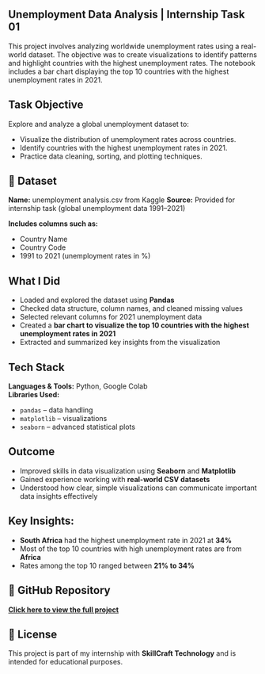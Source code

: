 ## Unemployment Data Analysis | Internship Task 01

This project involves analyzing worldwide unemployment rates using a real-world dataset. The objective was to create visualizations to identify patterns and highlight countries with the highest unemployment rates. The notebook includes a bar chart displaying the top 10 countries with the highest unemployment rates in 2021.

## Task Objective  
Explore and analyze a global unemployment dataset to:

- Visualize the distribution of unemployment rates across countries.
- Identify countries with the highest unemployment rates in 2021.
- Practice data cleaning, sorting, and plotting techniques.

## 📂 Dataset  
**Name:** unemployment analysis.csv from Kaggle
**Source:** Provided for internship task (global unemployment data 1991–2021)

**Includes columns such as:**
- Country Name
- Country Code
- 1991 to 2021 (unemployment rates in %)

## What I Did  

- Loaded and explored the dataset using **Pandas**
- Checked data structure, column names, and cleaned missing values
- Selected relevant columns for 2021 unemployment data
- Created a **bar chart to visualize the top 10 countries with the highest unemployment rates in 2021**
- Extracted and summarized key insights from the visualization

## Tech Stack  
**Languages & Tools:** Python, Google Colab  
**Libraries Used:**  
- `pandas` – data handling  
- `matplotlib` – visualizations  
- `seaborn` – advanced statistical plots  

## Outcome  

- Improved skills in data visualization using **Seaborn** and **Matplotlib**
- Gained experience working with **real-world CSV datasets**
- Understood how clear, simple visualizations can communicate important data insights effectively

## Key Insights:
- **South Africa** had the highest unemployment rate in 2021 at **34%**
- Most of the top 10 countries with high unemployment rates are from **Africa**
- Rates among the top 10 ranged between **21% to 34%**

## 🔗 GitHub Repository  
**[Click here to view the full project](https://github.com/vis-mayaa/SCT_DS_1)**

## 📎 License  
This project is part of my internship with **SkillCraft Technology** and is intended for educational purposes.


